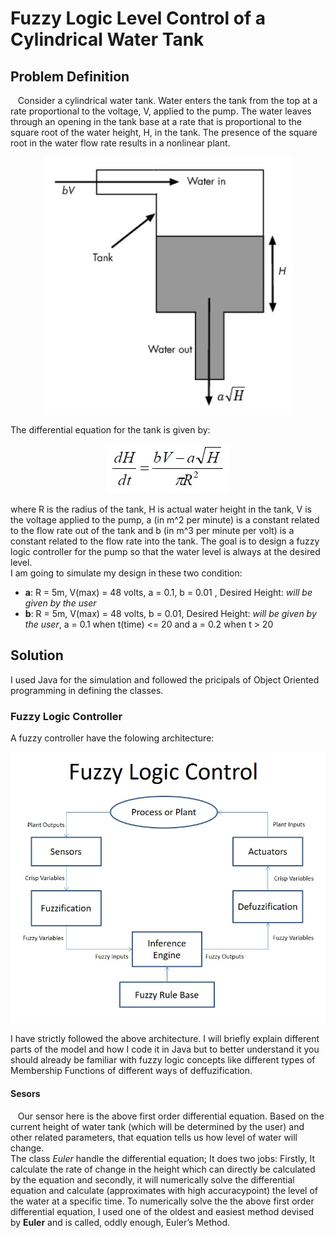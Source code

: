 # Fuzzy Logic Level Control of a Cylindrical Water Tank
## Problem Definition

&nbsp;&nbsp; Consider a cylindrical water tank. Water enters the tank from the top at a rate proportional to the voltage, V, applied to the pump. The water leaves through an opening in the tank base at a rate that is proportional to the square root of the water height, H, in the tank. The presence of the square root in the water flow rate results in a nonlinear plant.<br/>

<p align="center"><img src = "images/WaterTank.jpg"><br/>
 
 The differential equation for the tank is given by: <br/>
 <p align="center"><img src = "images/DifferentialEqu.jpg"><br/>
   
 where R is the radius of the tank, H is actual water height in the tank, V is the voltage applied to the pump, a (in m^2 per minute) is a constant related to the flow rate out of the tank and b (in m^3 per minute per volt) is a constant related to the flow rate into the tank. The goal is to design a fuzzy logic controller for the pump so that the water level is always at the desired level.<br/>
I am going to simulate my design in these two condition:<br/>
 - **a**: R = 5m, V(max) = 48 volts, a = 0.1, b = 0.01 , Desired Height: *will be given by the user*
 - **b**: R = 5m, V(max) = 48 volts, b = 0.01, Desired Height: *will be given by the user*, a = 0.1 when t(time) <= 20 and a = 0.2 when t > 20<br/>
## Solution
   I used Java for the simulation and followed the pricipals of Object Oriented programming in defining the classes. <br/>
### Fuzzy Logic Controller 
   A fuzzy controller have the folowing architecture:<br/>
<p align="center"><img src = "images/FuzzyModel.jpg"><br/>  
  
I have strictly followed the above architecture. I will briefly explain different parts of the model and how I code it in Java but to better understand it you should already be familiar with fuzzy logic concepts like  different types of Membership Functions of different ways of deffuzification.<br/>
  #### Sesors
 &nbsp;&nbsp; Our sensor here is the above first order differential equation. Based on the current height of water tank (which will be determined by the user) and other related parameters, that equation tells us how level of water will change.<br/>
  The class *Euler* handle the differential equation; It does two jobs: Firstly, It calculate the rate of change in the height which can directly be calculated by the equation and secondly, it will numerically solve the differential equation and calculate (approximates with high accuracypoint) the level of the water at a specific time. To numerically solve the the above first order  differential equation, I used one of the oldest and easiest method devised by **Euler** and is called, oddly enough, Euler’s Method.
  
 
 
   
 
  
